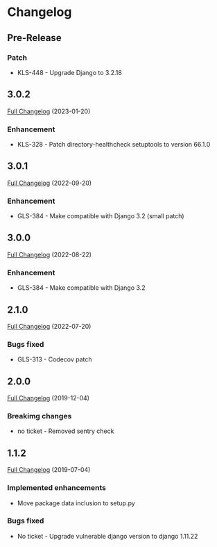 # Changelog

## Pre-Release
### Patch
- KLS-448 - Upgrade Django to 3.2.18

## 3.0.2
[Full Changelog](https://github.com/uktrade/directory-healthcheck/pull/20/files) (2023-01-20)

### Enhancement
- KLS-328 - Patch directory-healthcheck setuptools to version 66.1.0

## 3.0.1
[Full Changelog](https://github.com/uktrade/directory-healthcheck/pull/19/files) (2022-09-20)

### Enhancement
- GLS-384 - Make compatible with Django 3.2 (small patch)

## 3.0.0
[Full Changelog](https://github.com/uktrade/directory-healthcheck/pull/18/files) (2022-08-22)

### Enhancement
- GLS-384 - Make compatible with Django 3.2

## 2.1.0
[Full Changelog](https://github.com/uktrade/directory-healthcheck/pull/17/files) (2022-07-20)
### Bugs fixed
- GLS-313 - Codecov patch


## 2.0.0
[Full Changelog](https://github.com/uktrade/directory-healthcheck/pull/16/files) (2019-12-04)

### Breakimg changes
- no ticket - Removed sentry check

## 1.1.2
[Full Changelog](https://github.com/uktrade/directory-healthcheck/pull/13/files) (2019-07-04)

### Implemented enhancements
- Move package data inclusion to setup.py

### Bugs fixed
- No ticket - Upgrade vulnerable django version to django 1.11.22
